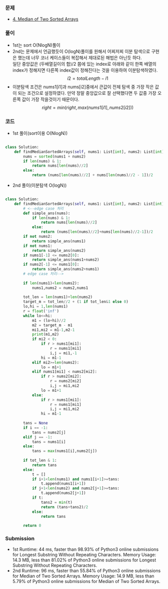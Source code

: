 ### 문제

- [4. Median of Two Sorted Arrays](https://leetcode.com/problems/median-of-two-sorted-arrays/)

### 풀이 
- 1st는 sort O(NlogN)풀이
- 2nd는 문제에서 언급했듯이 O(logN)풀이를 원해서 어찌저찌 이분 탐색으로 구현은 했는데 너무 코너 케이스들이 복잡해서 제대로된 해법은 아닌듯 하다.  
일단 중앙값은 (두배열길이의 합)/2 쯤에 있는 index로 아래와 같이 한쪽 배열의 index가 정해지면 다른쪽 index값이 정해진다는 것을 이용하여 이분탐색하였다.
$$i2 = totalLength - i1$$  
- 이분탐색 조건은 nums1[i1]과 nums[i2]중에서 큰값이 전체 탐색 중 가장 작은 값이 되는 조건으로 설정하였다. 만약 정말 중앙값으로 잘 선택했다면 두 값중 가장 오른쪽 값이 가장 작을것이기 때문이다.  $$right = min(right,max(nums1[i1],nums2[i2]))$$  


### 코드
- 1st 풀이(sort이용 O(NlogN))
```python 

class Solution:
    def findMedianSortedArrays(self, nums1: List[int], nums2: List[int]) -> float:
        nums = sorted(nums1 + nums2)
        if len(nums) & 1:
            return nums[len(nums)//2]
        else:
            return (nums[len(nums)//2] + nums[len(nums)//2 - 1])/2
```

- 2nd 풀이(이분탐색 O(logN))
```python 

class Solution:
    def findMedianSortedArrays(self, nums1: List[int], nums2: List[int]) -> float:
        # <--edge case 처리
        def simple_ans(nums):
            if len(nums) & 1:
                return nums[len(nums)//2] 
            else:
                return (nums[len(nums)//2]+nums[len(nums)//2-1])/2
        if not nums2:
            return simple_ans(nums1)
        if not nums1:
            return simple_ans(nums2)
        if nums1[-1] <= nums2[0]:
            return simple_ans(nums1+nums2)
        if nums2[-1] <= nums1[0]:
            return simple_ans(nums2+nums1)
        # edge case 처리-->
        
        if len(nums1)<len(nums2):
            nums1,nums2 = nums2,nums1
        
        tot_len = len(nums1)+len(nums2)
        target_m = tot_len//2 + (1 if tot_len&1 else 0)
        lo,hi = 1,len(nums1)
        r = float('inf')
        while lo<=hi:
            m1 = (lo+hi)//2
            m2 = target_m - m1
            mi1,mi2 = m1-1,m2-1
            print(m1,m2)
            if mi2 < 0:
                if r > nums1[mi1]:
                    r = nums1[mi1]
                    i,j = mi1,-1
                hi = m1-1
            elif mi2>=len(nums2):
                lo = m1+1
            elif nums1[mi1] < nums2[mi2]:
                if r > nums2[mi2]:
                    r = nums2[mi2]
                    i,j = mi1,mi2
                lo = m1+1    
            else:
                if r > nums1[mi1]:
                    r = nums1[mi1]
                    i,j = mi1,mi2
                hi = m1-1
        
        tans = None
        if i == -1:
            tans = nums2[j]
        elif j == -1:
            tans = nums1[i]
        else:
            tans = max(nums1[i],nums2[j])
        
        if tot_len & 1:
            return tans
        else:
            t = []
            if i+1<len(nums1) and nums1[i+1]>=tans:
                t.append(nums1[i+1])
            if j+1<len(nums2) and nums2[j+1]>=tans:
                t.append(nums2[j+1])
            if t:
                tans2 = min(t)
                return (tans+tans2)/2
            else:
                return tans
                    
        return 0
```
        
### Submission 
- 1st
Runtime: 44 ms, faster than 98.93% of Python3 online submissions for Longest Substring Without Repeating Characters.
Memory Usage: 14.3 MB, less than 81.02% of Python3 online submissions for Longest Substring Without Repeating Characters.
- 2nd
Runtime: 96 ms, faster than 55.84% of Python3 online submissions for Median of Two Sorted Arrays.
Memory Usage: 14.9 MB, less than 5.79% of Python3 online submissions for Median of Two Sorted Arrays.